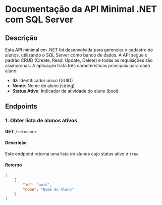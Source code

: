 # Documentação da API Minimal .NET com SQL Server

## Descrição
Esta API minimal em .NET foi desenvolvida para gerenciar o cadastro de alunos, utilizando o SQL Server como banco de dados. A API segue o padrão CRUD (Create, Read, Update, Delete) e todas as requisições são assíncronas. A aplicação trata três características principais para cada aluno:

- **ID**: Identificador único (GUID)
- **Nome**: Nome do aluno (string)
- **Status Ativo**: Indicador de atividade do aluno (bool)

## Endpoints

### 1. Obter lista de alunos ativos

**GET** `/estudante`

#### Descrição
Este endpoint retorna uma lista de alunos cujo status ativo é `true`.

#### Retorno
```json
[
    {
        "id": "guid",
        "nome": "Nome do Aluno"
    }
]

